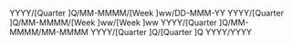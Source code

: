 YYYY/[Quarter ]Q/MM-MMMM/[Week ]ww/DD-MMM-YY
YYYY/[Quarter ]Q/MM-MMMM/[Week ]ww/[Week ]ww
YYYY/[Quarter ]Q/MM-MMMM/MM-MMMM
YYYY/[Quarter ]Q/[Quarter ]Q
YYYY/YYYY